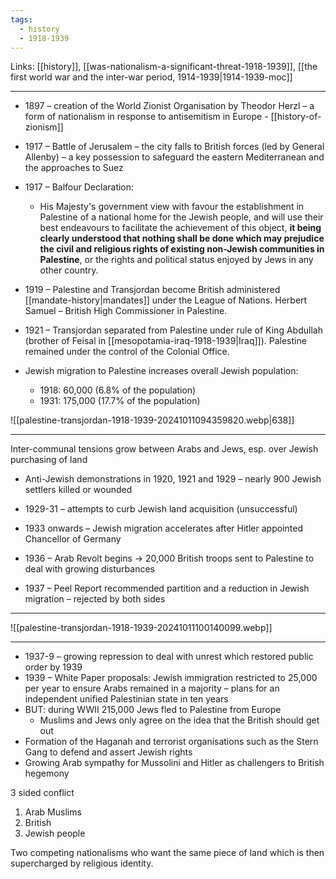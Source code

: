 ```yaml
---
tags:
  - history
  - 1918-1939
---
```

Links: [[history]], [[was-nationalism-a-significant-threat-1918-1939]], [[the first world war and the inter-war period, 1914-1939|1914-1939-moc]]

***

- 1897 – creation of the World Zionist Organisation by Theodor Herzl – a form of nationalism in response to antisemitism in Europe - [[history-of-zionism]]
- 1917 – Battle of Jerusalem – the city falls to British forces (led by General Allenby) – a key possession  to safeguard the eastern Mediterranean and the approaches to Suez  

- 1917 – Balfour Declaration:
	- His Majesty's government view with favour the establishment in Palestine of a national home for the Jewish people, and will use their best endeavours to facilitate the achievement of this object, **it being clearly  understood  that  nothing  shall  be  done  which may  prejudice  the  civil  and  religious  rights  of existing non-Jewish communities in Palestine**, or the rights and political status enjoyed by Jews in any other country. 

- 1919 – Palestine and Transjordan become British administered [[mandate-history|mandates]] under the League of Nations. Herbert Samuel – British High Commissioner in Palestine. 
- 1921 – Transjordan separated from Palestine under rule of King Abdullah (brother of Feisal in [[mesopotamia-iraq-1918-1939|Iraq]]). Palestine remained under the control of the Colonial Office. 

- Jewish migration to Palestine increases overall Jewish population: 
	- 1918: 60,000 (6.8% of the population) 
	- 1931: 175,000 (17.7% of the population)

![[palestine-transjordan-1918-1939-20241011094359820.webp|638]]

***

Inter-communal tensions grow between Arabs and Jews, esp. over Jewish purchasing of land

- Anti-Jewish demonstrations in 1920, 1921 and 1929 – nearly 900 Jewish settlers killed or wounded  
- 1929-31 – attempts to curb Jewish land acquisition (unsuccessful)  
- 1933 onwards – Jewish migration accelerates after Hitler appointed Chancellor of Germany  
- 1936 – Arab Revolt begins → 20,000 British troops sent to Palestine to deal with growing disturbances  

- 1937 – Peel Report recommended partition and a reduction in Jewish migration – rejected by both sides 

***
![[palestine-transjordan-1918-1939-20241011100140099.webp]]
***

- 1937-9 – growing repression to deal with unrest which restored public order by 1939  
- 1939 – White Paper proposals: Jewish immigration restricted to 25,000 per year to ensure Arabs remained in a majority – plans for an independent unified Palestinian state in ten years  
- BUT: during WWII 215,000 Jews fled to Palestine from Europe  
	- Muslims and Jews only agree on the idea that the British should get out
- Formation of the Haganah and terrorist organisations such as the Stern Gang to defend and assert Jewish rights  
- Growing Arab sympathy for Mussolini and Hitler as challengers to British hegemony

3 sided conflict
1. Arab Muslims 
2. British
3. Jewish people

Two competing nationalisms who want the same piece of land which is then supercharged by religious identity.